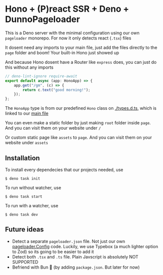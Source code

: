 # Hono + (P)react SSR + Deno + DunnoPageloader
This is a Deno server with the minimal configuration using our own `pageloader` monorepo. For now it only detects react (`.tsx`) files

It dosent need any imports to your main file, just add the files directly to the `page` folder and boom! Your built-in Hono just showed up

And because Hono dosent have a Router like `express` does, you can just do this without any imports

```js
// deno-lint-ignore require-await
export default async (app: HonoApp) => {
    app.get("/gm", (c) => {
        return c.text("good morning!");
    });
};
```

The `HonoApp` type is from our predefined `Hono` class on [./types.d.ts](./types.d.ts), which is linked to our [main file](./main.ts)

You can even make a static folder by just making `root` folder inside `page`. And you can visit them on your website under `/`

Or custom static page like `assets` to `page`. And you can visit them on your website under `assets`

## Installation
To install every dependecies that our projects needed, use
```shell
$ deno task init
```
To run without watcher, use 
```shell
$ deno task start
```
To run with a watcher, use 
```shell
$ deno task dev
```


## Future ideas
- Detect a separate `pageloader.json` file. Not just our own [pageloader.Config](./pageloader/mod.ts#14) code. Luckily, we use Typebox (a much lighter option to Zod) so its going to be easier to add it
- Detect both `.tsx` and `.ts` file. Plain Javscript is absolutely NOT SUPPORTED
- Befriend with Bun :handshake: (by adding `package.json`. But later for now)
